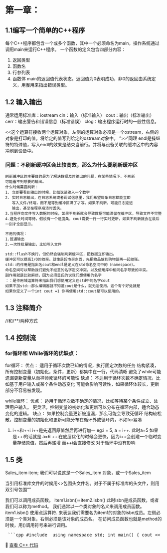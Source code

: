 # 第一章：
## 1.1编写一个简单的C++程序
每个C++程序都包含一个或多个函数，其中一个必须命名为main，操作系统通过调用main来运行C++程序。
一个函数的定义包含四部分内容：
1. 返回类型
2. 函数名
3. 行参列表
4. 函数体
main的返回值代表状态。返回值为0表明成功，非0的返回由系统定义，用餐用来指出错误类型。


## 1.2 输入输出
通常运用标准库：iostream
cin：输入（标准输入）
cout：输出（标准输出）
cerr：输出警告和错误信息（标准错误）
clog：输出程序运行时的一般性信息。

<<这个运算符接收两个运算对象，左侧的运算对象必须是一个ostream，右侧的对象是打印的值。将给定的值写到给定的ostream对象中。
”>>“同理
endl是操纵符的特殊值，写入endl的效果是结束当前行。并将与设备关联的缓冲区中的内容冲刷到设备中。

### 问题：不刷新缓冲区会比较高效，那么为什么要刷新缓冲区
    刷新缓冲区的主要目的是为了解决数据及时输出的问题，在某些情况下，不刷新
    可能看不到想要的输出。
    什么时候需要刷新：
    1. 立即要看到输出的时候，比如说请输入一个数字
    2. 实时日志输出，在日志系统或者调试信息里，我们希望每条日志都能立即
       写入文件/终端，而不是等到缓冲区满了才写。如果不刷新，可能日志延迟
       输出，甚至在程序崩溃时丢失。
    3.当程序向文件写入数据的时候，如果不刷新就会导致数据可能滞留在缓冲区，导致文件不完整
    4.避免长时间等待，假设有一个进度条，cout需要一行一行实时更新，如果不刷新就会在最后一刻才全部显示。

    不用的情况：
    1.普通输出
    2.一次性批量输出，比如写入文件

    std::flush不换行，但仍然会强制刷新缓冲区，把数据立即输出。
    缓冲区可以提高I/O的效率。就像是超市买东西，先把物品放到购物篮再一起结账。
    std::的作用是指出名cout和endl是定义在std命名空间中的（namespace）。
    命名空间可以帮助我们避免不经意的名字定义冲突，以及使用库中相同名字导致的冲突。
    副作用就是比较麻烦，因为必须显氏的说我们想使用的名字
    ：：是作用域运算符来指出我们想使用定义在std中的名字cout
    如果不加std::那么编辑器就不知道cout是什么，就无法使用。这个有个好处就是
    如果你定义了一个int cout =1 你再使用std::cout是可以使用的。


## 1.3 注释简介
//和/**/两种方式

## 1.4 控制流
### for循环和 While循环的优缺点：
for循环：
优点：
适用于循环次数已知的情况，执行固定次数的任务
结构紧凑，所有控制变量（初始化，条件，更新）都集中在一行，代码清晰
避免了while可能遗漏更新变量从而禅师死循环的可能性
缺点：
不适用于循环次数不确定情况，比如基于用户输入或某个条件动态变化
可能会影响可读性，如果循环体较长，更新部分不容易被发现。

while循环：
优点：
适用于循环次数不确定的情况，比如等待某个条件成立、处理用户输入。
更灵活，控制变量的初始化和更新可以分布在循环内部，适合动态变化的逻辑。
缺点：
如果控制变量更新被遗漏，那么可能会导致死循环
结构较松散，控制变量的初始化和更新可能分布在循环外或循环内，不如for紧凑

1. i++和++i
i++是先返回原值然后再进行加一
eg:i = 5, a = i++. 此时a=5
如果是++i的话就是 a=6
++i在底层优化的时候会更快，因为i++会创建一个临时变量存储原值，然后再递增
而++i会直接修改
对于循环中没有影响

## 1.5 类
Sales_item item;
我们可以说这是一个Sales_item 对象，或一个Sales_item

当引用标准库文件的时候用<>包围头文件名。对于不属于标准库的头文件，则用双引号包围“”

我们可以调用成员函数。
item1.isbn()=item2.isbn()
此时isbn是成员函数，或者我们可以称为method。
我们通常以一个类对象的名义来调用成员函数。
item1.isbn()
使用点运算符. 来表达我们需要名为item1的对象的isbn成员。左侧必须是一个类对象，右侧必须是该对象的成员名。
在访问成员函数也就是method的时候，用()调用符号来进行调用。

<pre> ```cpp #include <iostream> using namespace std; int main() { cout << "Hello, C++!" << endl; return 0; } ``` </pre>
📌 [查看 C++ 代码](../Code/第一章.cpp)
